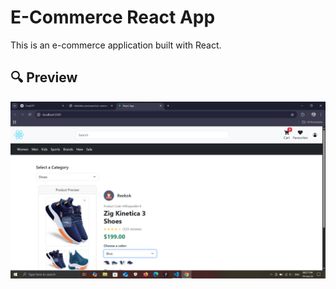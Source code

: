 # E-Commerce React App

This is an e-commerce application built with React.

## 🔍 Preview

![E-commerce Preview](/ecommerce.png)
